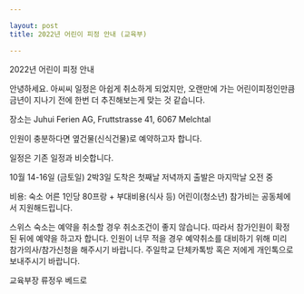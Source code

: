 ```yaml
---

layout: post
title: 2022년 어린이 피정 안내 (교육부)

---
```


2022년 어린이 피정 안내

안녕하세요.
아씨씨 일정은 아쉽게 취소하게 되었지만, 오랜만에 가는 어린이피정인만큼 금년이 지나기 전에 한번 더 추진해보는게 맞는 것 같습니다.

장소는 Juhui Ferien AG, Fruttstrasse 41, 6067 Melchtal

인원이 충분하다면 옆건물(신식건물)로 예약하고자 합니다.

일정은 기존 일정과 비슷합니다.

10월 14-16일 (금토일) 2박3일
도착은 첫째날 저녁까지
출발은 마지막날 오전 중

비용: 숙소 어른 1인당 80프랑 + 부대비용(식사 등) 
어린이(청소년) 참가비는 공동체에서 지원해드립니다.

스위스 숙소는 예약을 취소할 경우 취소조건이 좋지 않습니다.
따라서 참가인원이 확정된 뒤에 예약을 하고자 합니다.
인원이 너무 적을 경우 예약취소를 대비하기 위해 미리 참가의사/참가신청을 해주시기 바랍니다.
주일학교 단체카톡방 혹은 저에게 개인톡으로 보내주시기 바랍니다.

교육부장 류정우 베드로 
